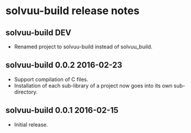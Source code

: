 # solvuu-build release notes

## solvuu-build DEV
* Renamed project to solvuu-build instead of solvuu_build.

## solvuu-build 0.0.2 2016-02-23
* Support compilation of C files.
* Installation of each sub-library of a project now goes into its own
  sub-directory.

## solvuu-build 0.0.1 2016-02-15
* Initial release.
